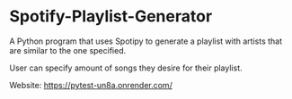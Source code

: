# Spotify-Playlist-Generator
A Python program that uses Spotipy to generate a playlist with artists that are similar to the one specified.

User can specify amount of songs they desire for their playlist.

Website: https://pytest-un8a.onrender.com/
